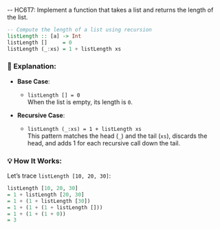 -- HC6T7: Implement a function that takes a list and returns the length of the list.

```haskell
-- Compute the length of a list using recursion
listLength :: [a] -> Int
listLength []     = 0
listLength (_:xs) = 1 + listLength xs
```

### 🧠 Explanation:

- **Base Case**:
  - `listLength [] = 0`  
    When the list is empty, its length is `0`.

- **Recursive Case**:
  - `listLength (_:xs) = 1 + listLength xs`  
    This pattern matches the head (`_`) and the tail (`xs`), discards the head, and adds 1 for each recursive call down the tail.

### 💡 How It Works:

Let’s trace `listLength [10, 20, 30]`:

```haskell
listLength [10, 20, 30]
= 1 + listLength [20, 30]
= 1 + (1 + listLength [30])
= 1 + (1 + (1 + listLength []))
= 1 + (1 + (1 + 0))
= 3
```


